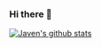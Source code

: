 ### Hi there 👋

[![Javen's github stats](https://github-readme-stats.vercel.app/api?username=applenob&show_icons=true&include_all_commits=true&&count_private=true)](https://github.com/anuraghazra/github-readme-stats)

<!--
**applenob/applenob** is a ✨ _special_ ✨ repository because its `README.md` (this file) appears on your GitHub profile.

Here are some ideas to get you started:

- 🔭 I’m currently working on ...
- 🌱 I’m currently learning ...
- 👯 I’m looking to collaborate on ...
- 🤔 I’m looking for help with ...
- 💬 Ask me about ...
- 📫 How to reach me: ...
- 😄 Pronouns: ...
- ⚡ Fun fact: ...
-->
